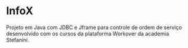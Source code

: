 # InfoX
Projeto em Java com JDBC e Jframe para controle de ordem de serviço desenvolvido com os cursos da plataforma Workover da academia Stefanini.
